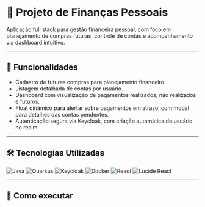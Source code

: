 # 💸 Projeto de Finanças Pessoais

Aplicação full stack para gestão financeira pessoal, com foco em planejamento de compras futuras, controle de contas e acompanhamento via dashboard intuitivo.

---

## 🚀 Funcionalidades

- Cadastro de futuras compras para planejamento financeiro.
- Listagem detalhada de contas por usuário.
- Dashboard com visualização de pagamentos realizados, não realizados e futuros.
- Float dinâmico para alertar sobre pagamentos em atraso, com modal para detalhes das contas pendentes.
- Autenticação segura via Keycloak, com criação automática do usuário no realm.

---

## 🛠 Tecnologias Utilizadas

<p align="left">
  <img alt="Java" src="https://img.shields.io/badge/Java-ED8B00?style=for-the-badge&logo=java&logoColor=white" />
  <img alt="Quarkus" src="https://img.shields.io/badge/Quarkus-8E0F00?style=for-the-badge&logo=quarkus&logoColor=white" />
  <img alt="Keycloak" src="https://img.shields.io/badge/Keycloak-DF0000?style=for-the-badge&logo=keycloak&logoColor=white" />
  <img alt="Docker" src="https://img.shields.io/badge/Docker-2496ED?style=for-the-badge&logo=docker&logoColor=white" />
  <img alt="React" src="https://img.shields.io/badge/React-20232A?style=for-the-badge&logo=react&logoColor=61DAFB" />
  <img alt="Lucide React" src="https://img.shields.io/badge/Lucide-000000?style=for-the-badge&logo=react&logoColor=white" />
</p>

---

## 🔧 Como executar
